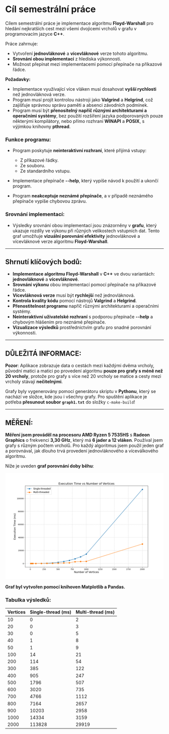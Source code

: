 # Cíl semestrální práce

Cílem semestrální práce je implementace algoritmu **Floyd-Warshall** pro hledání nejkratších cest mezi všemi dvojicemi vrcholů v grafu v programovacím jazyce **C++**.

Práce zahrnuje:
- Vytvoření **jednovláknové** a **vícevláknové** verze tohoto algoritmu.
- **Srovnání obou implementací** z hlediska výkonnosti.
- Možnost přepínat mezi implementacemi pomocí přepínače na příkazové řádce.

**Požadavky:**
- Implementace využívající více vláken musí dosahovat **vyšší rychlosti** než jednovláknová verze.
- Program musí projít kontrolou nástroji jako **Valgrind** a **Helgrind**, což zajišťuje správnou správu paměti a absenci závodních podmínek.
- Program musí být **přenositelný napříč různými architekturami a operačními systémy**, bez použití rozšíření jazyka podporovaných pouze některými kompilátory, nebo přímo rozhraní **WINAPI** a **POSIX**, s výjimkou knihovny **pthread**.

### Funkce programu:
- Program poskytuje **neinteraktivní rozhraní**, které přijímá vstupy:
    - Z příkazové řádky.
    - Ze souboru.
    - Ze standardního vstupu.

- Implementace přepínače **--help**, který vypíše návod k použití a ukončí program.
- Program **neakceptuje neznámé přepínače**, a v případě neznámého přepínače vypíše chybovou zprávu.

### Srovnání implementací:
- Výsledky srovnání obou implementací jsou znázorněny v **grafu**, který ukazuje rozdíly ve výkonu při různých velikostech vstupních dat. Tento graf umožňuje **vizuální porovnání efektivity** jednovláknové a vícevláknové verze algoritmu **Floyd-Warshall**.

---

## Shrnutí klíčových bodů:

- **Implementace algoritmu Floyd-Warshall** v **C++** ve dvou variantách: **jednovláknové** a **vícevláknové**.
- **Srovnání výkonu** obou implementací pomocí přepínače na příkazové řádce.
- **Vícevláknová verze** musí být **rychlejší** než jednovláknová.
- **Kontrola kvality kódu** pomocí nástrojů **Valgrind** a **Helgrind**.
- **Přenostitelnost programu** napříč různými architekturami a operačními systémy.
- **Neinteraktivní uživatelské rozhraní** s podporou přepínače **--help** a chybovým hlášením pro neznámé přepínače.
- **Vizualizace výsledků** prostřednictvím grafu pro snadné porovnání výkonnosti.

---

## DŮLEŽITÁ INFORMACE:
**Pozor**: Aplikace zobrazuje data o cestách mezi každými dvěma vrcholy, původní matici a matici po provedení algoritmu **pouze pro grafy s méně než 20 vrcholy**, protože pro grafy s více než 20 vrcholy se matice a cesty mezi vrcholy stávají **nečitelnými**.

Grafy byly vygenerovány pomocí generátoru skriptu v **Pythonu**, který se nachází ve složce, kde jsou i všechny grafy. Pro spuštění aplikace je potřeba **přesunout soubor `graph1.txt`** do složky `c-make-build`!

---

## MĚŘENÍ:
**Měření jsem prováděl na procesoru AMD Ryzen 5 7535HS** s **Radeon Graphics** o frekvenci **3,30 GHz**, který má **6 jader a 12 vláken**. Používal jsem grafy s různým počtem vrcholů. Pro každý algoritmus jsem použil jeden graf a porovnával, jak dlouho trvá provedení jednovláknového a víceválkového algoritmu.

Níže je uveden **graf porovnání doby běhu**:

![Graf výkonu](measurement/performance_comparison.png)

**Graf byl vytvořen pomocí knihoven Matplotlib a Pandas.**

### Tabulka výsledků:

| Vertices | Single-thread (ms) | Multi-thread (ms) |
|----------|---------------------|-------------------|
| 10       | 0                   | 2                 |
| 20       | 0                   | 3                 |
| 30       | 0                   | 5                 |
| 40       | 1                   | 8                 |
| 50       | 1                   | 9                 |
| 100      | 14                  | 21                |
| 200      | 114                 | 54                |
| 300      | 385                 | 122               |
| 400      | 905                 | 247               |
| 500      | 1796                | 507               |
| 600      | 3020                | 735               |
| 700      | 4766                | 1112              |
| 800      | 7164                | 2657              |
| 900      | 10203               | 2958              |
| 1000     | 14334               | 3159              |
| 2000     | 113828              | 29919             |

